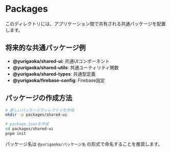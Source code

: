 # Packages

このディレクトリには、アプリケーション間で共有される共通パッケージを配置します。

## 将来的な共通パッケージ例

- **@yurigaoka/shared-ui**: 共通UIコンポーネント
- **@yurigaoka/shared-utils**: 共通ユーティリティ関数
- **@yurigaoka/shared-types**: 共通型定義
- **@yurigaoka/firebase-config**: Firebase設定

## パッケージの作成方法

```bash
# 新しいパッケージディレクトリを作成
mkdir -p packages/shared-ui

# package.jsonを作成
cd packages/shared-ui
pnpm init
```

パッケージ名は `@yurigaoka/パッケージ名` の形式で命名することを推奨します。
